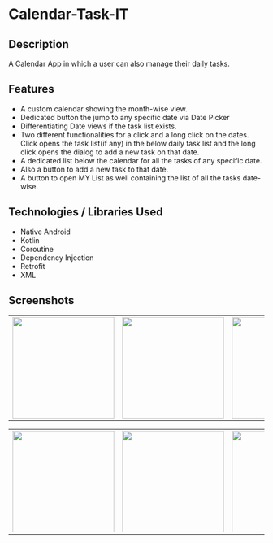 # Calendar-Task-IT
## Description
A Calendar App in which a user can also manage their daily tasks.

## Features
- A custom calendar showing the month-wise view.
- Dedicated button the jump to any specific date via Date Picker
- Differentiating Date views if the task list exists.
- Two different functionalities for a click and a long click on the dates. Click opens the task list(if any) in the below daily task list and the long click opens the dialog to add a new task on that date.
- A dedicated list below the calendar for all the tasks of any specific date.
- Also a button to add a new task to that date.
- A button to open MY List as well containing the list of all the tasks date-wise.

## Technologies / Libraries Used
- Native Android
- Kotlin
- Coroutine
- Dependency Injection
- Retrofit
- XML
 
 ## Screenshots
<table>
  <tr>
    <td><img src="https://github.com/PrateekSingh009/CalendarTaskIT/assets/56078678/3d43e281-2fa0-40b6-9898-21bce3b7a154" width=200 ></td>
    <td><img src="https://github.com/PrateekSingh009/CalendarTaskIT/assets/56078678/598ea5d3-b45a-4d6b-b1c7-8437fd658f6e" width=200 ></td>
    <td><img src="https://github.com/PrateekSingh009/CalendarTaskIT/assets/56078678/b0bb80a7-351a-4b66-9a24-7cb4f40f5040" width=200 ></td>
  </tr>
 </table>
 
 <table>
  <tr>
    <td><img src="https://github.com/PrateekSingh009/CalendarTaskIT/assets/56078678/0118f0e6-4ad9-4689-935f-d32f7c21fd8e" width=200 ></td>
    <td><img src="https://github.com/PrateekSingh009/CalendarTaskIT/assets/56078678/e8438a6d-fe68-4a35-aeb9-566848c819de" width=200 ></td>
   <td><img src="https://github.com/PrateekSingh009/CalendarTaskIT/assets/56078678/d52d6e11-9c34-4119-93c9-9de81562923f" width=200 ></td>
  </tr>
 </table>
 
